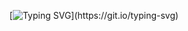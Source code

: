 <div align="center">
  
  [![Typing SVG](https://readme-typing-svg.demolab.com?font=Consolas&weight=700&pause=1000&color=6d60ba&center=true&vCenter=true&multiline=true&repeat=false&width=390&height=60&lines=%F0%9F%91%8B+Welcome+to+watchstep's+GitHub!;I'm+Interested+%E2%AD%90+in+ML+%26+Mobile!)](https://git.io/typing-svg)
  
</div>

